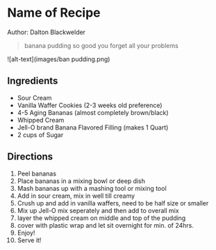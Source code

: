 # Name of Recipe

Author: Dalton Blackwelder

> banana pudding so good you forget all your problems

![alt-text](images/ban pudding.png)

<!-- If your image is too big, you can use HTML -->
<!-- <img src="images/sample.png" width=250> -->

## Ingredients

- Sour Cream
- Vanilla Waffer Cookies (2-3 weeks old preference)
- 4-5 Aging Bananas (almost completely brown/black)
- Whipped Cream
- Jell-O brand Banana Flavored Filling (makes 1 Quart)
- 2 cups of Sugar

## Directions

1. Peel bananas
2. Place bananas in a mixing bowl or deep dish
3. Mash bananas up with a mashing tool or mixing tool
4. Add in sour cream, mix in well till creamy
5. Crush up and add in vanilla waffers, need to be half size or smaller
6. Mix up Jell-O mix seperately and then add to overall mix
7. layer the whipped cream on middle and top of the pudding
8. cover with plastic wrap and let sit overnight for min. of 24hrs.
9. Enjoy!
10. Serve it!

